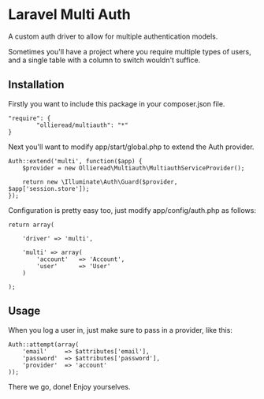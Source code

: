 # Laravel Multi Auth #

A custom auth driver to allow for multiple authentication models.

Sometimes you'll have a project where you require multiple types of users, and a single table with a column to switch wouldn't suffice.

## Installation ##

Firstly you want to include this package in your composer.json file.

    "require": {
    		"ollieread/multiauth": "*"
    }

Next you'll want to modify app/start/global.php to extend the Auth provider.

    Auth::extend('multi', function($app) {
    	$provider = new Ollieread\Multiauth\MultiauthServiceProvider();
    	
    	return new \Illuminate\Auth\Guard($provider, $app['session.store']);
    });

Configuration is pretty easy too, just modify app/config/auth.php as follows:

    return array(
    
    	'driver' => 'multi',
    	
    	'multi'	=> array(
    		'account'	=> 'Account',
    		'user'		=> 'User'
    	)
    
    );

## Usage ##

When you log a user in, just make sure to pass in a provider, like this:

    Auth::attempt(array(
    	'email'		=> $attributes['email'],
    	'password'	=> $attributes['password'],
    	'provider'	=> 'account'
    ));

There we go, done! Enjoy yourselves.